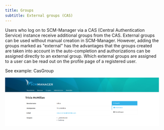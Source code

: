 ```yaml
---
title: Groups
subtitle: External groups (CAS)
---
```

Users who log on to SCM-Manager via a CAS (Central Authentication Service) instance receive additional groups from the CAS. External groups can be used without manual creation in SCM-Manager. However, adding the groups marked as "external" has the advantages that the groups created are taken into account in the auto-completion and authorizations can be assigned directly to an external group. Which external groups are assigned to a user can be read out on the profile page of a registered user.

See example: CasGroup

![External-CAS-Group](assets/external-cas-group.png)
